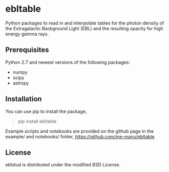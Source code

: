 ebltable
========

Python packages to read in and interpolate tables for the photon density of the Extragalactic Background Light (EBL)
and the resulting opacity for high energy gamma rays.

Prerequisites
-------------
Python 2.7 and newest versions of the following packages:
- numpy
- scipy
- astropy 

Installation
------------

You can use pip to install the package,
> pip install ebltable

Example scripts and notebooks are provided on the github page in the example/ and notebooks/ folder,
https://github.com/me-manu/ebltable

License
-------
eblstud is distributed under the modified BSD License.
